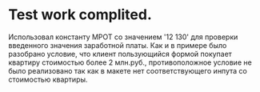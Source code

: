 # Test work complited.

Использовал константу МРОТ со значением '12 130' для проверки введенного значения заработной платы.
Как и в примере было разобрано условие, что клиент пользующийся формой покупает квартиру стоимостью более 2 млн.руб., противоположное условие не было реализовано так как в макете нет соответствующего инпута со стоимостью квартиры.
